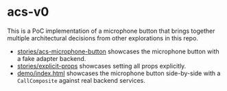 # acs-v0

This is a PoC implementation of a microphone button that brings together multiple architectural decisions from other explorations in this repo.

- [stories/acs-microphone-button](./stories/acs-microphone-button.stories.ts) showcases the microphone button with a fake adapter backend.
- [stories/explicit-props](./stories/explicit-props.stories.ts) showcases setting all props explicitly.
- [demo/index.html](./demo/index.html) showcases the microphone button side-by-side with a `CallComposite` against real backend services.